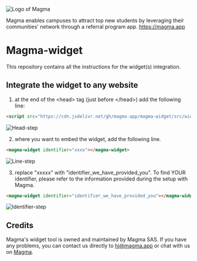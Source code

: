 ![Logo of Magma](https://magma-assets.s3.eu-west-3.amazonaws.com/banner_magma.png)

Magma enables campuses to attract top new students by leveraging their communities' network through a referral program app. https://magma.app

# Magma-widget
This repository contains all the instructions for the widget(s) integration.

## Integrate the widget to any website
1. at the end of the \<head> tag (just before \</head>) add the following line:
```html
<script src="https://cdn.jsdelivr.net/gh/magma-app/magma-widget/src/widget.min.js" type="text/javascript"></script>
```
![Head-step](https://magma-assets.s3.eu-west-3.amazonaws.com/widget-instruction1.png)

2. where you want to embed the widget, add the following line.
```html
<magma-widget identifier="xxxx"></magma-widget>
```
![Line-step](https://magma-assets.s3.eu-west-3.amazonaws.com/widget-instruction2.png)

3. replace "xxxxx" with "identifier_we_have_provided_you". 
To find YOUR identifier, please refer to the information provided during the setup with Magma.
```html
<magma-widget identifier="identifier_we_have_provided_you"></magma-widget>
```
![Identifier-step](https://magma-assets.s3.eu-west-3.amazonaws.com/widget-instruction3.png)


## Credits
Magma's widget tool is owned and maintained by Magma SAS. If you have any problems, you can contact us directly to hi@magma.app or chat with us on [Magma](https://www.magma.app/).
